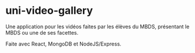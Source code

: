 # uni-video-gallery
Une application pour les vidéos faites par les élèves du MBDS, présentant le MBDS ou une de ses facettes.

Faite avec React, MongoDB et NodeJS/Express.
